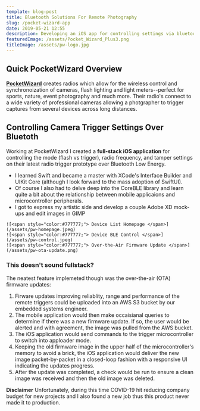 ```yaml
---
template: blog-post
title: Bluetooth Solutions For Remote Photography
slug: /pocket-wizard-app
date: 2019-05-21 12:55
description: Developing an iOS app for controlling settings via bluetooth on remote camera triggers for professional photography.
featuredImage: /assets/Pocket_Wizard_Plus3.png
titleImage: /assets/pw-logo.jpg
---
```


## Quick PocketWizard Overview

**[<ins>PocketWizard</ins>](https://pocketwizard.com)** creates radios which allow for the wireless control and synchronoization of cameras, flash lighting and light meters--perfect for sports, nature, event photography and much more. Their radio's connect to a wide variety of professional cameras allowing a photgrapher to trigger captures from several devices across long distances.

## Controlling Camera Trigger Settings Over Bluetoth

Working at PocketWizard I created a **full-stack iOS application** for controlling the mode (flash vs trigger), radio frequency, and tamper settings on their latest radio trigger prototype over Bluetooth Low Energy. 

- I learned Swift and became a master with XCode's Interface Builder and UIKit Core (although I look forward to the mass adoption of SwiftUI).
- Of course I also had to delve deep into the CoreBLE library and learn quite a bit about the relationship between mobile applicaions and microcontroller peripherals.
- I got to express my artistic side and develop a couple Adobe XD mock-ups and edit images in GIMP 

```grid|3|
![<span style="color:#777777;"> Device List Homepage </span>](/assets/pw-homepage.jpeg)
![<span style="color:#777777;"> Device BLE Control </span>](/assets/pw-control.jpeg)
![<span style="color:#777777;"> Over-the-Air Firmware Update </span>](/assets/pw-ota-update.png)
```

### This doesn't sound fullstack? ###

The neatest feature implemeted though was the over-the-air (OTA) firmware updates:

1. Firware updates improving reliablity, range and performance of the remote triggers could be uploaded into an AWS S3 bucket by our embedded systems engineer.
2. The mobile application would then make occaisianal queries to determine if there was a new firmware update. If so, the user would be alerted and with agreement, the image was pulled from the AWS bucket.
3. The iOS application would send commands to the trigger microcontroller to switch into apploader mode.
4. Keeping the old firmware image in the upper half of the microcontroller's memory to avoid a brick, the iOS application would deliver the new image packet-by-packet in a closed-loop fashion with a responsive UI indicating the updates progress.
5. After the update was completed, a check would be run to ensure a clean image was received and then the old image was deleted.

**Disclaimer** Unfortunately, during this time COVID-19 hit reducing company budget for new projects and I also found a new job thus this product never made it to production. 
